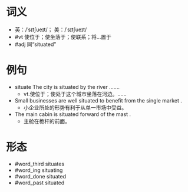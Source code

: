 # 词义
- 英：/ˈsɪtʃueɪt/； 美：/ˈsɪtʃueɪt/
- #vt 使位于；使坐落于；使联系；将…置于
- #adj 同“situated”
# 例句
- situate The city is situated by the river .......
	- vt.使位于；使处于这个城市坐落在河边。……
- Small businesses are well situated to benefit from the single market .
	- 小企业所处的形势有利于从单一市场中受益。
- The main cabin is situated forward of the mast .
	- 主舱在桅杆的前面。
# 形态
- #word_third situates
- #word_ing situating
- #word_done situated
- #word_past situated
